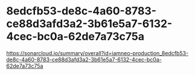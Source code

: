 # 8edcfb53-de8c-4a60-8783-ce88d3afd3a2-3b61e5a7-6132-4cec-bc0a-62de7a73c75a
https://sonarcloud.io/summary/overall?id=iamneo-production_8edcfb53-de8c-4a60-8783-ce88d3afd3a2-3b61e5a7-6132-4cec-bc0a-62de7a73c75a
